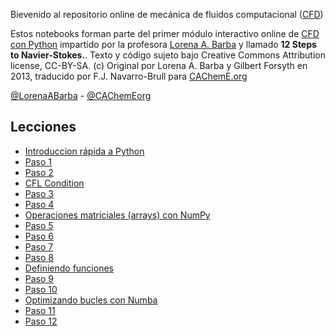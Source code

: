 Bievenido al repositorio online de mecánica de fluidos computacional ([CFD](http://es.wikipedia.org/wiki/Mec%C3%A1nica_de_fluidos_computacional))

Estos notebooks forman parte del primer módulo interactivo online de [CFD con Python](https://github.com/barbagroup/CFDPython/) impartido por la profesora [Lorena A. Barba](http://lorenabarba.com/) y llamado **12 Steps to Navier-Stokes.**.
Texto y código sujeto bajo Creative Commons Attribution license, CC-BY-SA. (c) Original por Lorena A. Barba y Gilbert Forsyth en 2013, traducido por F.J. Navarro-Brull para [CAChemE.org](http://www.cacheme.org/)

[@LorenaABarba](https://twitter.com/LorenaABarba) - 
[@CAChemEorg](https://twitter.com/cachemeorg)

Lecciones
-------

* [Introduccion rápida a Python](http://nbviewer.ipython.org/urls/github/franktoffel/CFDPython-ES/blob/master/lecciones/00_Introduccion_rapida_a_Python.ipynb)
* [Paso 1](http://nbviewer.ipython.org/github/franktoffel/CFDPython-ES/blob/master/lecciones/01_Paso_1.ipynb)
* [Paso 2](http://nbviewer.ipython.org/github/franktoffel/CFDPython-ES/blob/master/lecciones/02_Paso_2.ipynb)
* [CFL Condition](http://nbviewer.ipython.org/github/franktoffel/CFDPython-ES/blob/master/lecciones/03_CFL_Condition.ipynb)
* [Paso 3](http://nbviewer.ipython.org/github/franktoffel/CFDPython-ES/blob/master/lecciones/04_Paso_3.ipynb)
* [Paso 4](http://nbviewer.ipython.org/github/franktoffel/CFDPython-ES/blob/master/lecciones/05_Paso_4.ipynb)
* [Operaciones matriciales (arrays) con NumPy](http://nbviewer.ipython.org/github/franktoffel/CFDPython-ES/blob/master/lecciones/06_Operaciones_matriciales_%28arrays%29_con_NumPy.ipynb)
* [Paso 5](http://nbviewer.ipython.org/github/franktoffel/CFDPython-ES/blob/master/lecciones/07_Paso_5.ipynb)
* [Paso 6](http://nbviewer.ipython.org/github/franktoffel/CFDPython-ES/blob/master/lecciones/08_Paso_6.ipynb)
* [Paso 7](http://nbviewer.ipython.org/github/franktoffel/CFDPython-ES/blob/master/lecciones/09_Paso_7.ipynb)
* [Paso 8](http://nbviewer.ipython.org/github/franktoffel/CFDPython-ES/blob/master/lecciones/10_Paso_8.ipynb)
* [Definiendo funciones](http://nbviewer.ipython.org/github/franktoffel/CFDPython-ES/blob/master/lecciones/11_Definiendo_funciones.ipynb)
* [Paso 9](http://nbviewer.ipython.org/github/franktoffel/CFDPython-ES/blob/master/lecciones/12_Paso_9.ipynb)
* [Paso 10](http://nbviewer.ipython.org/github/franktoffel/CFDPython-ES/blob/master/lecciones/13_Paso_10.ipynb)
* [Optimizando bucles con Numba](http://nbviewer.ipython.org/github/franktoffel/CFDPython-ES/blob/master/lecciones/14_Optimizando_bucles_con_Numba.ipynb)
* [Paso 11](http://nbviewer.ipython.org/github/franktoffel/CFDPython-ES/blob/master/lecciones/15_Paso_11.ipynb)
* [Paso 12](http://nbviewer.ipython.org/github/franktoffel/CFDPython-ES/blob/master/lecciones/16_Paso_12.ipynb)